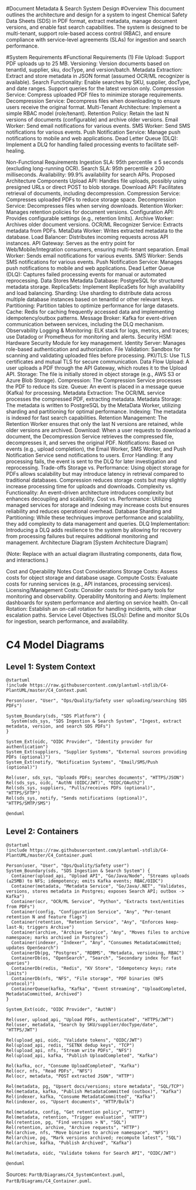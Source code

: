 #Document Metadata & Search System Design
#Overview
This document outlines the architecture and design for a system to ingest Chemical Safety Data Sheets (SDS) in PDF format, extract metadata, manage document versions, and enable fast search capabilities. The system is designed to be multi-tenant, support role-based access control (RBAC), and ensure compliance with service-level agreements (SLAs) for ingestion and search performance.

#System Requirements
#Functional Requirements
(1) File Upload: Support PDF uploads up to 25 MB.
Versioning: Version documents based on tenantId, supplier, sku, docType, and version/batch.
Metadata Extraction: Extract and store metadata in JSON format (assumed OCR/ML recognizer is available).
Search Functionality: Enable searches by SKU, supplier, docType, and date ranges. Support queries for the latest version only.
Compression Service: Compress uploaded PDF files to minimize storage requirements.
Decompression Service: Decompress files when downloading to ensure users receive the original format.
Multi-Tenant Architecture: Implement a simple RBAC model (role/tenant).
Retention Policy: Retain the last N versions of documents (configurable) and archive older versions.
Email Worker: Send email notifications for various events.
SMS Worker: Send SMS notifications for various events.
Push Notification Service: Manage push notifications to mobile and web applications.
Dead Letter Queue (DLQ): Implement a DLQ for handling failed processing events to facilitate self-healing.

Non-Functional Requirements
Ingestion SLA: 95th percentile ≤ 5 seconds (excluding long-running OCR).
Search SLA: 95th percentile ≤ 200 milliseconds.
Availability: 99.9% availability for search APIs.
Proposed Architecture
Components
Upload API: Handles file uploads, possibly using presigned URLs or direct POST to blob storage.
Download API: Facilitates retrieval of documents, including decompression.
Compression Service: Compresses uploaded PDFs to reduce storage space.
Decompression Service: Decompresses files when serving downloads.
Retention Worker: Manages retention policies for document versions.
Configuration API: Provides configurable settings (e.g., retention limits).
Archive Worker: Archives older document versions.
OCR/ML Recognizer Service: Extracts metadata from PDFs.
MetaData Worker: Writes extracted metadata to the database.
Load Balancer: Distributes incoming requests across API instances.
API Gateway: Serves as the entry point for Web/Mobile/Integration consumers, ensuring multi-tenant separation.
Email Worker: Sends email notifications for various events.
SMS Worker: Sends SMS notifications for various events.
Push Notification Service: Manages push notifications to mobile and web applications.
Dead Letter Queue (DLQ): Captures failed processing events for manual or automated reprocessing.
Data Stores
Metadata Database: PostgreSQL for structured metadata storage.
ReplicaSets: Implement ReplicaSets for high availability and load balancing.
Sharding: Use sharding to distribute data across multiple database instances based on tenantId or other relevant keys.
Partitioning: Partition tables to optimize performance for large datasets.
Cache: Redis for caching frequently accessed data and implementing idempotency/outbox patterns.
Message Broker: Kafka for event-driven communication between services, including the DLQ mechanism.
Observability
Logging & Monitoring: ELK stack for logs, metrics, and traces; use Datadog or Prometheus for monitoring and alerts.
Security
HSM: Hardware Security Module for key management.
Identity Server: Manages role-based authentication and authorization.
File Validation: Sandbox for scanning and validating uploaded files before processing.
PKI/TLS: Use TLS certificates and mutual TLS for secure communication.
Data Flow
Upload: A user uploads a PDF through the API Gateway, which routes it to the Upload API.
Storage: The file is initially stored in object storage (e.g., AWS S3 or Azure Blob Storage).
Compression: The Compression Service processes the PDF to reduce its size.
Queue: An event is placed in a message queue (Kafka) for processing.
Metadata Extraction: The OCR/ML service processes the compressed PDF, extracting metadata.
Metadata Storage: The metadata is written to PostgreSQL by the MetaData Worker, utilizing sharding and partitioning for optimal performance.
Indexing: The metadata is indexed for fast search capabilities.
Retention Management: The Retention Worker ensures that only the last N versions are retained, while older versions are archived.
Download: When a user requests to download a document, the Decompression Service retrieves the compressed file, decompresses it, and serves the original PDF.
Notifications: Based on events (e.g., upload completion), the Email Worker, SMS Worker, and Push Notification Service send notifications to users.
Error Handling: If any processing fails, the event is sent to the DLQ for later investigation and reprocessing.
Trade-offs
Storage vs. Performance: Using object storage for PDFs allows scalability but may introduce latency in retrieval compared to traditional databases. Compression reduces storage costs but may slightly increase processing time for uploads and downloads.
Complexity vs. Functionality: An event-driven architecture introduces complexity but enhances decoupling and scalability.
Cost vs. Performance: Utilizing managed services for storage and indexing may increase costs but ensures reliability and reduces operational overhead.
Database Sharding and Partitioning: While these techniques improve performance and scalability, they add complexity to data management and queries.
DLQ Implementation: Introducing a DLQ adds resilience to the system by allowing for recovery from processing failures but requires additional monitoring and management.
Architecture Diagram
[System Architecture Diagram]

(Note: Replace with an actual diagram illustrating components, data flow, and interactions.)

Cost and Operability Notes
Cost Considerations
Storage Costs: Assess costs for object storage and database usage.
Compute Costs: Evaluate costs for running services (e.g., API instances, processing services).
Licensing/Management Costs: Consider costs for third-party tools for monitoring and observability.
Operability
Monitoring and Alerts: Implement dashboards for system performance and alerting on service health.
On-call Rotation: Establish an on-call rotation for handling incidents, with clear escalation paths.
Service Level Objectives (SLOs): Define and monitor SLOs for ingestion, search performance, and availability.

# C4 Model Diagrams

## Level 1: System Context
```plantuml
@startuml
!include https://raw.githubusercontent.com/plantuml-stdlib/C4-PlantUML/master/C4_Context.puml

Person(user, "User", "Ops/Quality/Safety user uploading/searching SDS PDFs")

System_Boundary(sds, "SDS Platform") {
  System(sds_sys, "SDS Ingestion & Search System", "Ingest, extract metadata, version, and search SDS PDFs")
}

System_Ext(oidc, "OIDC Provider", "Identity provider for authentication")
System_Ext(suppliers, "Supplier Systems", "External sources providing PDFs (optional)")
System_Ext(notify, "Notification Systems", "Email/SMS/Push (optional)")

Rel(user, sds_sys, "Uploads PDFs; searches documents", "HTTPS/JSON")
Rel(sds_sys, oidc, "AuthN (OIDC/JWT)", "OIDC/OAuth2")
Rel(sds_sys, suppliers, "Pulls/receives PDFs (optional)", "HTTPS/SFTP")
Rel(sds_sys, notify, "Sends notifications (optional)", "HTTPS/SMTP/SMS")

@enduml
```

## Level 2: Containers
```plantuml
@startuml
!include https://raw.githubusercontent.com/plantuml-stdlib/C4-PlantUML/master/C4_Container.puml

Person(user, "User", "Ops/Quality/Safety user")
System_Boundary(sds, "SDS Ingestion & Search System") {
  Container(upload_api, "Upload API", "Go/Java/Node", "Streams uploads (≤25MB) to NFS; idempotency; emits Kafka events; RBAC/OIDC")
  Container(metadata, "Metadata Service", "Go/Java/.NET", "Validates, versions, stores metadata in Postgres; exposes Search API; outbox -> Kafka")
  Container(ocr, "OCR/ML Service", "Python", "Extracts text/entities from PDFs")
  Container(config, "Configuration Service", "Any", "Per-tenant retention N and feature flags")
  Container(retention, "Retention Service", "Any", "Enforces keep-last-N; triggers Archive")
  Container(archive, "Archive Service", "Any", "Moves files to archive namespace; marks archived in Postgres")
  Container(indexer, "Indexer", "Any", "Consumes MetadataCommitted; updates OpenSearch")
  ContainerDb(pg, "Postgres", "RDBMS", "Metadata, versioning, RBAC")
  ContainerDb(os, "OpenSearch", "Search", "Secondary index for fast queries")
  ContainerDb(redis, "Redis", "KV Store", "Idempotency keys; rate limits")
  ContainerDb(nfs, "NFS", "File storage", "PDF binaries (NFS protocol)")
  ContainerQueue(kafka, "Kafka", "Event streaming", "UploadCompleted, MetadataCommitted, Archived")
}

System_Ext(oidc, "OIDC Provider", "AuthN")

Rel(user, upload_api, "Upload PDFs, authenticated", "HTTPS/JWT")
Rel(user, metadata, "Search by SKU/supplier/docType/date", "HTTPS/JWT")

Rel(upload_api, oidc, "Validate tokens", "OIDC/JWT")
Rel(upload_api, redis, "SETNX dedup keys", "TCP")
Rel(upload_api, nfs, "Stream write PDFs", "NFS")
Rel(upload_api, kafka, "Publish UploadCompleted", "Kafka")

Rel(kafka, ocr, "Consume UploadCompleted", "Kafka")
Rel(ocr, nfs, "Read PDFs", "NFS")
Rel(ocr, metadata, "POST extracted JSON", "HTTP")

Rel(metadata, pg, "Upsert docs/versions; store metadata", "SQL/TCP")
Rel(metadata, kafka, "Publish MetadataCommitted (outbox)", "Kafka")
Rel(indexer, kafka, "Consume MetadataCommitted", "Kafka")
Rel(indexer, os, "Upsert documents", "HTTP/Bulk")

Rel(metadata, config, "Get retention policy", "HTTP")
Rel(metadata, retention, "Trigger evaluation", "HTTP")
Rel(retention, pg, "Find versions > N", "SQL")
Rel(retention, archive, "Archive requests", "HTTP")
Rel(archive, nfs, "Move binaries to archive namespace", "NFS")
Rel(archive, pg, "Mark versions archived; recompute latest", "SQL")
Rel(archive, kafka, "Publish Archived", "Kafka")

Rel(metadata, oidc, "Validate tokens for Search API", "OIDC/JWT")

@enduml
```

Sources: `PartB/Diagrams/C4_SystemContext.puml`, `PartB/Diagrams/C4_Container.puml`.
